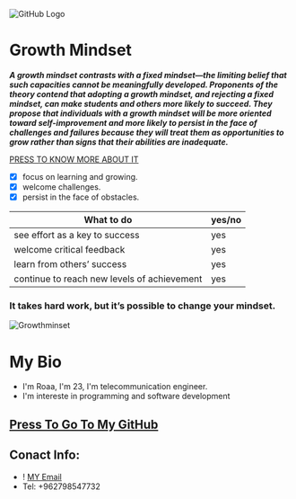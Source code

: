 
![GitHub Logo](https://th.bing.com/th/id/OIP.IUWjydGg9q7952-70vjhtQHaFj?w=238&h=180&c=7&o=5&pid=1.7)
# Growth Mindset

_***A growth mindset contrasts with a fixed mindset—the limiting belief that such capacities cannot be meaningfully developed. Proponents of the theory contend that adopting a growth mindset, and rejecting a fixed mindset, can make students and others more likely to succeed. They propose that individuals with a growth mindset will be more oriented toward self-improvement and more likely to persist in the face of challenges and failures because they will treat them as opportunities to grow rather than signs that their abilities are inadequate.***_

[PRESS TO KNOW MORE ABOUT IT](https://www.atlassian.com/blog/inside-atlassian/growth-mindset)

* [x] focus on learning and growing.
* [x] welcome challenges.
* [x] persist in the face of obstacles.

What to do | yes/no
---------- | ---------
see effort as a key to success | yes
welcome critical feedback |  yes
learn from others’ success | yes
continue to reach new levels of achievement | yes

### It takes hard work, but it’s possible to change your mindset.

![Growthminset](https://cdn-images-1.medium.com/max/1600/1*gtBu2XlLmY3lSAwamQXz0w.jpeg)

#  My Bio
* I'm Roaa, I'm 23, I'm telecommunication engineer.
* I'm intereste in programming and software development

## [Press To Go To My GitHub](https://github.com/RoaaMustafa)

## Conact Info:
* ! [MY Email](roaamustafa142@gmail.com)
* Tel: +962798547732
